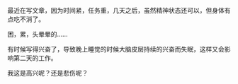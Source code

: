 最近在写文章，因为时间紧，任务重，几天之后，虽然精神状态还可以，但身体有点吃不消了。

困，累，头晕晕的……

有时候写得兴奋了，导致晚上睡觉的时候大脑皮层持续的兴奋而失眠，这样又会影响第二天的工作。

我这是高兴呢？还是悲伤呢？